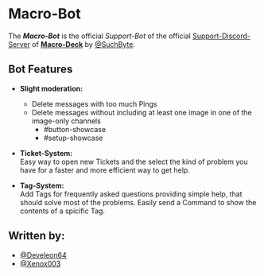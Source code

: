 # Macro-Bot
The ***Macro-Bot*** is the official *Support-Bot* of the official [Support-Discord-Server](https://discord.gg/QujfQPHRrT) of **[Macro-Deck](https://github.com/macro-Deck-org/Macro-Deck)** by [@SuchByte](https://github.com/SuchByte).

## Bot Features

- **Slight moderation:**
  - Delete messages with too much Pings
  - Delete messages without including at least one image in one of the image-only channels
    - #button-showcase
    - #setup-showcase

- **Ticket-System:**  
  Easy way to open new Tickets and the select the kind of problem you have for a faster and more efficient way to get help.

- **Tag-System:**  
  Add Tags for frequently asked questions providing simple help, that should solve most of the problems. Easily send a Command to show the contents of a spicific Tag.

## Written by:
- [@Develeon64](https://github.com/Develeon64)
- [@Xenox003](https://github.com/Xenox003)
